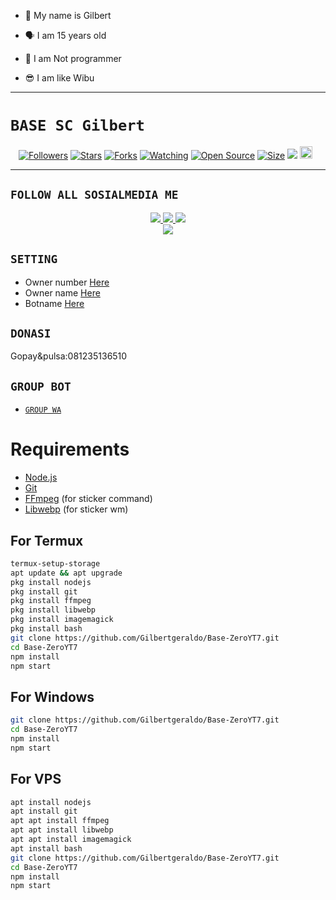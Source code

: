 
- 👼 My name is Gilbert

- 🗣️ I am 15 years old 

- 🔭 I am Not programmer
 
- 😎 I am like Wibu


------

# ```BASE SC Gilbert```
<p align="center">
<a href="https://github.com/Gilbertgeraldo/followers"><img title="Followers" src="https://img.shields.io/github/followers/Gilbertgeraldo?color=red&style=flat-square"></a>
<a href="https://github.com/Gilbertgeraldo/Base-ZeroYT7/stargazers/"><img title="Stars" src="https://img.shields.io/github/stars/Gilbetgeraldo/Base-ZeroYT7?color=blue&style=flat-square"></a>
<a href="https://github.com/Gilbertgeraldo/Base-ZeroYT7/network/members"><img title="Forks" src="https://img.shields.io/github/forks/Gilbertgeraldo/Base-ZeroYT7?color=red&style=flat-square"></a>
<a href="https://github.com/Gilbertgeraldo/Base-ZeroYT7/watchers"><img title="Watching" src="https://img.shields.io/github/watchers/Gilbertgeraldo/Base-ZeroYT7?label=Watchers&color=blue&style=flat-square"></a>
<a href="https://github.com/Gilbertgeraldo/Base-ZeroYT7"><img title="Open Source" src="https://badges.frapsoft.com/os/v2/open-source.svg?v=103"></a>
<a href="https://github.com/Gilbertgeraldo/Base-ZeroYT7/"><img title="Size" src="https://img.shields.io/github/repo-size/Gilbertgeraldo/Base-ZeroYT7?style=flat-square&color=green"></a>
<a href="https://hits.seeyoufarm.com"><img src="https://hits.seeyoufarm.com/api/count/incr/badge.svg?url=https%3A%2F%2Fgithub.com%2FZero-YT7%2FBase-ZeroYT7&count_bg=%2379C83D&title_bg=%23555555&icon=probot.svg&icon_color=%2300FF6D&title=hits&edge_flat=false"/></a>
<a href="https://github.com/Gilbertgeraldo/Base-ZeroYT7/graphs/commit-activity"><img height="20" src="https://img.shields.io/badge/Maintained%3F-yes-green.svg"></a>&nbsp;&nbsp;
</p>
<p align='center'>
    </p>

-------

## ```FOLLOW ALL SOSIALMEDIA ME```
<p align="center">
<a href="https://instagram.com/gaada_apa_apawkwk"><img src="https://img.shields.io/badge/Instagram-E4405F?style=for-the-badge&logo=instagram&logoColor=white"/> 
<a href="https://wa.me/6281235136510"><img src="https://img.shields.io/badge/WhatsApp-25D366?style=for-the-badge&logo=whatsapp&logoColor=white" />
<a href="https://youtube.com/Gilbertgeraldo"><img src="https://img.shields.io/badge/YouTube Gilbertgeraldo-ff0000?style=for-the-badge&logo=youtube&logoColor=ff000000&link=https://youtube.com/Gilbertgeraldo-ff0000" /><br>
<a href="https://tiktok.com/@haloparangab"><img src="https://img.shields.io/badge/Tiktok haloparangab-black?style=for-the-badge&logo=tiktok&logoColor=ff000000&link=https://tiktok.com/@haloparangab" /></a>
</p>

## ```SETTING```

- Owner number [Here](https://github.com/Gilbertgeraldo/Base-ZeroYT7/blob/master/setting.json#L4)
- Owner name [Here](https://github.com/Gilbertgeraldo/Base-ZeroYT7/blob/master/setting.json#L13)
- Botname [Here](https://github.com/Gilbertgeraldo/Base-ZeroYT7/blob/master/setting.json#L14)

## ```DONASI```

Gopay&pulsa:081235136510

## ```GROUP BOT```

- [`GROUP WA`](https://chat.whatsapp.com/FJvaH09sVTCJ0cr5w8QwqY)

# Requirements
* [Node.js](https://nodejs.org/en/)
* [Git](https://git-scm.com/downloads)
* [FFmpeg](https://www.gyan.dev/ffmpeg/builds/) (for sticker command)
* [Libwebp](https://developers.google.com/speed/webp/download) (for sticker wm)

## For Termux
```bash
termux-setup-storage
apt update && apt upgrade
pkg install nodejs
pkg install git 
pkg install ffmpeg
pkg install libwebp 
pkg install imagemagick
pkg install bash
git clone https://github.com/Gilbertgeraldo/Base-ZeroYT7.git
cd Base-ZeroYT7
npm install
npm start
```
## For Windows
```bash
git clone https://github.com/Gilbertgeraldo/Base-ZeroYT7.git
cd Base-ZeroYT7
npm install
npm start
```
## For VPS
```bash
apt install nodejs 
apt install git 
apt apt install ffmpeg 
apt apt install libwebp 
apt apt install imagemagick
apt install bash
git clone https://github.com/Gilbertgeraldo/Base-ZeroYT7.git
cd Base-ZeroYT7
npm install
npm start
```

